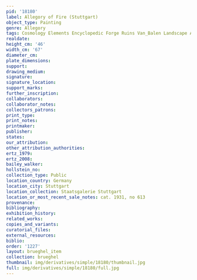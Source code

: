 ```yaml
---
pid: '18180'
label: Allegory of Fire (Stuttgart)
object_type: Painting
genre: Allegory
tags: Cosmology Elements Encyclopedic Forge Ruins Van_Balen Landscape Armor
realdate: 
height_cm: '46'
width_cm: '67'
diameter_cm: 
plate_dimensions: 
support: 
drawing_medium: 
signature: 
signature_location: 
support_marks: 
further_inscription: 
collaborators: 
collaborator_notes: 
collectors_patrons: 
print_type: 
print_notes: 
printmaker: 
publisher: 
states: 
our_attribution: 
other_attribution_authorities: 
ertz_1979: 
ertz_2008: 
bailey_walker: 
hollstein_no: 
collection_type: Public
location_country: Germany
location_city: Stuttgart
location_collection: Staatsgalerie Stuttgart
location_or_most_recent_sale_notes: cat. 1931, no 613
provenance: 
bibliography: 
exhibition_history: 
related_works: 
copies_and_variants: 
curatorial_files: 
external_resources: 
biblio: 
order: '1227'
layout: brueghel_item
collection: brueghel
thumbnail: img/derivatives/simple/18180/thumbnail.jpg
full: img/derivatives/simple/18180/full.jpg
---
```

